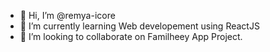 - 👋 Hi, I’m @remya-icore
- 🌱 I’m currently learning Web developement using ReactJS
- 💞️ I’m looking to collaborate on Familheey App Project.

<!---
remya-icore/remya-icore is a ✨ special ✨ repository because its `README.md` (this file) appears on your GitHub profile.
You can click the Preview link to take a look at your changes.
--->
